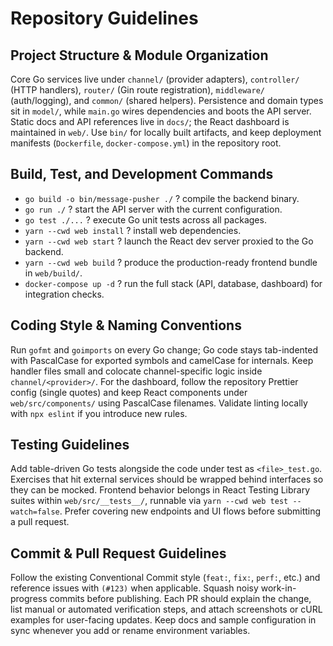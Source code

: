 # Repository Guidelines

## Project Structure & Module Organization
Core Go services live under `channel/` (provider adapters), `controller/` (HTTP handlers), `router/` (Gin route registration), `middleware/` (auth/logging), and `common/` (shared helpers). Persistence and domain types sit in `model/`, while `main.go` wires dependencies and boots the API server. Static docs and API references live in `docs/`; the React dashboard is maintained in `web/`. Use `bin/` for locally built artifacts, and keep deployment manifests (`Dockerfile`, `docker-compose.yml`) in the repository root.

## Build, Test, and Development Commands
- `go build -o bin/message-pusher ./` ? compile the backend binary.
- `go run ./` ? start the API server with the current configuration.
- `go test ./...` ? execute Go unit tests across all packages.
- `yarn --cwd web install` ? install web dependencies.
- `yarn --cwd web start` ? launch the React dev server proxied to the Go backend.
- `yarn --cwd web build` ? produce the production-ready frontend bundle in `web/build/`.
- `docker-compose up -d` ? run the full stack (API, database, dashboard) for integration checks.

## Coding Style & Naming Conventions
Run `gofmt` and `goimports` on every Go change; Go code stays tab-indented with PascalCase for exported symbols and camelCase for internals. Keep handler files small and colocate channel-specific logic inside `channel/<provider>/`. For the dashboard, follow the repository Prettier config (single quotes) and keep React components under `web/src/components/` using PascalCase filenames. Validate linting locally with `npx eslint` if you introduce new rules.

## Testing Guidelines
Add table-driven Go tests alongside the code under test as `<file>_test.go`. Exercises that hit external services should be wrapped behind interfaces so they can be mocked. Frontend behavior belongs in React Testing Library suites within `web/src/__tests__/`, runnable via `yarn --cwd web test --watch=false`. Prefer covering new endpoints and UI flows before submitting a pull request.

## Commit & Pull Request Guidelines
Follow the existing Conventional Commit style (`feat:`, `fix:`, `perf:`, etc.) and reference issues with `(#123)` when applicable. Squash noisy work-in-progress commits before publishing. Each PR should explain the change, list manual or automated verification steps, and attach screenshots or cURL examples for user-facing updates. Keep docs and sample configuration in sync whenever you add or rename environment variables.
